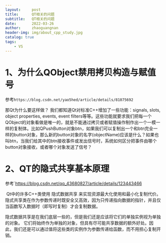```yaml
---
layout:     post
title:      QT相关的问题
subtitle:   QT相关的问题
date:       2022-03-26
author:     zhaoguangnan
header-img: img/about_cpp_study.jpg
catalog: true
tags:
    - VS
---
```


# 1、为什么QObject禁用拷贝构造与赋值号

参考`https://blog.csdn.net/yao5hed/article/details/81075692`

那Qt为什么要这样做？
	我们都知道Qt对标准C++增加了一些功能：signals, slots, object properties, events, event filters等等。这些功能就要求我们把每一个QObject的对象看做是唯一的，就是不能通过拷贝或者赋值操作制作出一个一模一样的复制体。比如QPushButton对象btn，如果我们可以复制出一个和btn完全一样的button对象，那么新的button对象的名字(objectName)应该是什么？如果也叫btn，当我们给其中的btn接收事件或发出信号时，系统如何区分把事件由哪个button对象接收，或者哪个对象发送了信号？

# 2、QT的隐式共享基本原理

参考`https://blog.csdn.net/qq_43680827/article/details/123443466

​	Qt中的许多C++类使用 隐式数据共享 来实现资源最大化使用和最小化复制代价。隐式共享类在作为参数传递时既安全又高效，因为只传递指向数据的指针，并且仅当函数写入数据时（即写时复制）才会复制数据。

隐式数据共享是在我们底层一些的，但是我们还是应该将它们的单独实例视为单独的对象。 它们将始终作为单独的对象，但具有尽可能共享数据的额外好处。因此，我们还是可以通过值将这些类的实例作为参数传递给函数，而不用担心复制开销。



